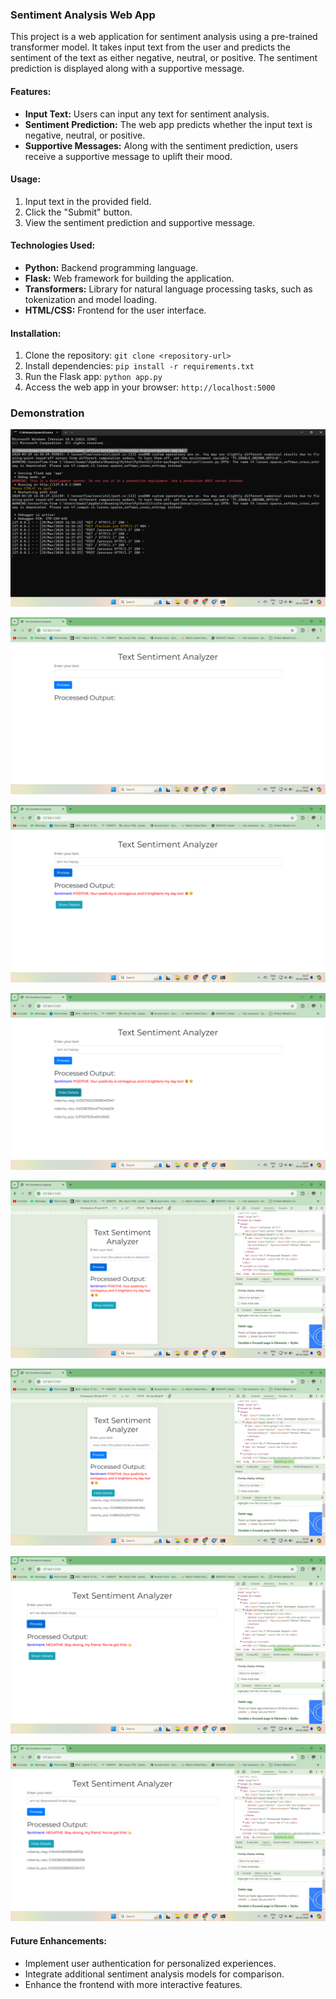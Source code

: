 ### Sentiment Analysis Web App

This project is a web application for sentiment analysis using a pre-trained transformer model. It takes input text from the user and predicts the sentiment of the text as either negative, neutral, or positive. The sentiment prediction is displayed along with a supportive message.

#### Features:
* **Input Text:** Users can input any text for sentiment analysis.
* **Sentiment Prediction:** The web app predicts whether the input text is negative, neutral, or positive.
* **Supportive Messages:** Along with the sentiment prediction, users receive a supportive message to uplift their mood.

#### Usage:
1. Input text in the provided field.
2. Click the "Submit" button.
3. View the sentiment prediction and supportive message.

#### Technologies Used:
* **Python:** Backend programming language.
* **Flask:** Web framework for building the application.
* **Transformers:** Library for natural language processing tasks, such as tokenization and model loading.
* **HTML/CSS:** Frontend for the user interface.

#### Installation:
1. Clone the repository: `git clone <repository-url>`
2. Install dependencies: `pip install -r requirements.txt`
3. Run the Flask app: `python app.py`
4. Access the web app in your browser: `http://localhost:5000`

### Demonstration
![Starting](https://github.com/kamalkolisetty/kamal-Sentiment-Intensity-Analyzer/blob/main/Screenshot%20(464).png)


![](https://github.com/kamalkolisetty/kamal-Sentiment-Intensity-Analyzer/blob/main/Screenshot%20(457).png)


![](https://github.com/kamalkolisetty/kamal-Sentiment-Intensity-Analyzer/blob/main/Screenshot%20(458).png)


![](https://github.com/kamalkolisetty/kamal-Sentiment-Intensity-Analyzer/blob/main/Screenshot%20(459).png)


![](https://github.com/kamalkolisetty/kamal-Sentiment-Intensity-Analyzer/blob/main/Screenshot%20(460).png)


![](https://github.com/kamalkolisetty/kamal-Sentiment-Intensity-Analyzer/blob/main/Screenshot%20(461).png)


![](https://github.com/kamalkolisetty/kamal-Sentiment-Intensity-Analyzer/blob/main/Screenshot%20(462).png)


![](https://github.com/kamalkolisetty/kamal-Sentiment-Intensity-Analyzer/blob/main/Screenshot%20(463).png)


#### Future Enhancements:
* Implement user authentication for personalized experiences.
* Integrate additional sentiment analysis models for comparison.
* Enhance the frontend with more interactive features.

